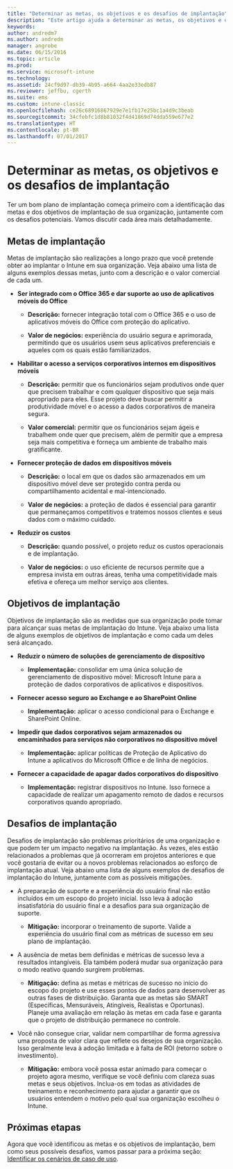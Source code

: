 ```yaml
---
title: "Determinar as metas, os objetivos e os desafios de implantação"
description: "Este artigo ajuda a determinar as metas, os objetivos e os desafios de implantação para uma implementação somente na nuvem do Microsoft Intune."
keywords: 
author: andredm7
ms.author: andredm
manager: angrobe
ms.date: 06/15/2016
ms.topic: article
ms.prod: 
ms.service: microsoft-intune
ms.technology: 
ms.assetid: 24cf9d97-db39-4b95-a664-4aa2e33edb87
ms.reviewer: jeffbu, cgerth
ms.suite: ems
ms.custom: intune-classic
ms.openlocfilehash: ce26c68916867929e7e1fb17e25bc1a4d9c3beab
ms.sourcegitcommit: 34cfebfc1d8b81032f4d41869d74dda559e677e2
ms.translationtype: HT
ms.contentlocale: pt-BR
ms.lasthandoff: 07/01/2017
---
```

# <a name="determine-deployment-goals-objectives-and-challenges"></a>Determinar as metas, os objetivos e os desafios de implantação

Ter um bom plano de implantação começa primeiro com a identificação das metas e dos objetivos de implantação de sua organização, juntamente com os desafios potenciais. Vamos discutir cada área mais detalhadamente.

## <a name="deployment-goals"></a>Metas de implantação

Metas de implantação são realizações a longo prazo que você pretende obter ao implantar o Intune em sua organização. Veja abaixo uma lista de alguns exemplos dessas metas, junto com a descrição e o valor comercial de cada um.

-   **Ser integrado com o Office 365 e dar suporte ao uso de aplicativos móveis do Office**

    -   **Descrição:** fornecer integração total com o Office 365 e o uso de aplicativos móveis do Office com proteção do aplicativo.

    -   **Valor de negócios:** experiência do usuário segura e aprimorada, permitindo que os usuários usem seus aplicativos preferenciais e aqueles com os quais estão familiarizados.

-   **Habilitar o acesso a serviços corporativos internos em dispositivos móveis**

    -   **Descrição:** permitir que os funcionários sejam produtivos onde quer que precisem trabalhar e com qualquer dispositivo que seja mais apropriado para eles. Esse projeto deve buscar permitir a produtividade móvel e o acesso a dados corporativos de maneira segura.

    -   **Valor comercial:** permitir que os funcionários sejam ágeis e trabalhem onde quer que precisem, além de permitir que a empresa seja mais competitiva e forneça um ambiente de trabalho mais gratificante.

-   **Fornecer proteção de dados em dispositivos móveis**

    -   **Descrição:** o local em que os dados são armazenados em um dispositivo móvel deve ser protegido contra perda ou compartilhamento acidental e mal-intencionado.

    -   **Valor de negócios:** a proteção de dados é essencial para garantir que permaneçamos competitivos e tratemos nossos clientes e seus dados com o máximo cuidado.

-   **Reduzir os custos**

    -   **Descrição:** quando possível, o projeto reduz os custos operacionais e de implantação.

    -    **Valor de negócios:** o uso eficiente de recursos permite que a empresa invista em outras áreas, tenha uma competitividade mais efetiva e ofereça um melhor serviço aos clientes.

## <a name="deployment-objectives"></a>Objetivos de implantação

Objetivos de implantação são as medidas que sua organização pode tomar para alcançar suas metas de implantação do Intune. Veja abaixo uma lista de alguns exemplos de objetivos de implantação e como cada um deles será alcançado.

-   **Reduzir o número de soluções de gerenciamento de dispositivo**

    -   **Implementação:** consolidar em uma única solução de gerenciamento de dispositivo móvel: Microsoft Intune para a proteção de dados corporativos de aplicativos e dispositivos.

-   **Fornecer acesso seguro ao Exchange e ao SharePoint Online**

    -   **Implementação:** aplicar o acesso condicional para o Exchange e SharePoint Online.

-   **Impedir que dados corporativos sejam armazenados ou encaminhados para serviços não corporativos no dispositivo móvel**

    -   **Implementação:** aplicar políticas de Proteção de Aplicativo do Intune a aplicativos do Microsoft Office e de linha de negócios.

-   **Fornecer a capacidade de apagar dados corporativos do dispositivo**

    -   **Implementação:** registrar dispositivos no Intune. Isso fornece a capacidade de realizar um apagamento remoto de dados e recursos corporativos quando apropriado.

## <a name="deployment-challenges"></a>Desafios de implantação

Desafios de implantação são problemas prioritários de uma organização e que podem ter um impacto negativo na implantação. Às vezes, eles estão relacionados a problemas que já ocorreram em projetos anteriores e que você gostaria de evitar ou a novos problemas relacionados ao esforço de implantação atual. Veja abaixo uma lista de alguns exemplos de desafios de implantação do Intune, juntamente com as possíveis mitigações.

-   A preparação de suporte e a experiência do usuário final não estão incluídos em um escopo do projeto inicial. Isso leva à adoção insatisfatória do usuário final e a desafios para sua organização de suporte.

    -   **Mitigação:** incorporar o treinamento de suporte. Valide a experiência do usuário final com as métricas de sucesso em seu plano de implantação.

-   A ausência de metas bem definidas e métricas de sucesso leva a resultados intangíveis. Ela também poderá mudar sua organização para o modo reativo quando surgirem problemas.

    -   **Mitigação:** defina as metas e métricas de sucesso no início do escopo do projeto e use esses pontos de dados para desenvolver as outras fases de distribuição. Garanta que as metas são SMART (Específicas, Mensuráveis, Atingíveis, Realistas e Oportunas). Planeje uma avaliação em relação às metas em cada fase e garanta que o projeto de distribuição permanece no controle.

-   Você não consegue criar, validar nem compartilhar de forma agressiva uma proposta de valor clara que reflete os desejos de sua organização. Isso geralmente leva à adoção limitada e à falta de ROI (retorno sobre o investimento).

    -   **Mitigação:** embora você possa estar animado para começar o projeto agora mesmo, verifique se você definiu com clareza suas metas e seus objetivos. Inclua-os em todas as atividades de treinamento e reconhecimento para ajudar a garantir que os usuários entendem o motivo pelo qual sua organização escolheu o Intune.

## <a name="next-steps"></a>Próximas etapas

Agora que você identificou as metas e os objetivos de implantação, bem como seus possíveis desafios, vamos passar para a próxima seção: [Identificar os cenários de caso de uso](planning-guide-scenarios.md).
